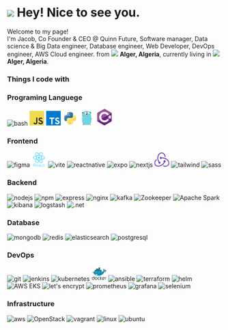 <h1><img src="https://emojis.slackmojis.com/emojis/images/1531849430/4246/blob-sunglasses.gif?1531849430" width="30"/> Hey! Nice to see you.</h1>


<p>Welcome to my page! </br> I'm Jacob, Co Founder & CEO @ Quinn Future, Software manager, Data science & Big Data engineer, Database engineer, Web Developer, DevOps engineer, AWS Cloud engineer.  from <img src="https://cdn-icons-png.flaticon.com/512/9906/9906440.png" width="13"/> <b>Alger, Algeria</b>, currently living in <img src="https://cdn-icons-png.flaticon.com/512/9906/9906440.png" width="13"/> <b>Alger, Algeria</b>. </p>
<h3>Things I code with</h3>
<!-- <p>
  <img alt="React" src="https://img.shields.io/badge/-React-45b8d8?style=flat-square&logo=react&logoColor=white" />
  <img alt="Docker" src="https://img.shields.io/badge/-Docker-46a2f1?style=flat-square&logo=docker&logoColor=white" />
  <img alt="TypeScript" src="https://img.shields.io/badge/-TypeScript-007ACC?style=flat-square&logo=typescript&logoColor=white" />
  <img alt="redux" src="https://img.shields.io/badge/-Redux-764ABC?style=flat-square&logo=redux&logoColor=white" />
  <img alt="git" src="https://img.shields.io/badge/-Git-F05032?style=flat-square&logo=git&logoColor=white" />
  <img alt="npm" src="https://img.shields.io/badge/-NPM-CB3837?style=flat-square&logo=npm&logoColor=white" />
  <img alt="MongoDB" src="https://img.shields.io/badge/-MongoDB-13aa52?style=flat-square&logo=mongodb&logoColor=white" />
  <img alt="Nodejs" src="https://img.shields.io/badge/-Nodejs-43853d?style=flat-square&logo=Node.js&logoColor=white" />
</p>
 -->
<h3>Programing Languege</h3>
<p>
<img alt="bash" src="https://skillicons.dev/icons?i=bash&theme=light" width="80" height="35"/> 
<img alt="javascript" src="https://raw.githubusercontent.com/devicons/devicon/master/icons/javascript/javascript-original.svg"  width="35" height="35"/> 
<img alt="typescript" src="https://raw.githubusercontent.com/devicons/devicon/master/icons/typescript/typescript-original.svg" width="35" height="35"/> 
<img alt="python" src="https://raw.githubusercontent.com/devicons/devicon/master/icons/python/python-original.svg"  width="35" height="35"/> 
<img alt="go" src="https://raw.githubusercontent.com/devicons/devicon/master/icons/go/go-original.svg"  width="35" height="35"/>
<img alt="csharp" src="https://raw.githubusercontent.com/devicons/devicon/master/icons/csharp/csharp-original.svg"  width="40" height="40"/> 

</p>
<h3>Frontend</h3>
<p>
<img alt="figma" src="https://www.vectorlogo.zone/logos/figma/figma-icon.svg"  width="35" height="35"/> 
<img alt="react" src="https://raw.githubusercontent.com/devicons/devicon/master/icons/react/react-original-wordmark.svg"  width="35" height="35"/> 
<img alt="vite" src="https://www.vectorlogo.zone/logos/vitejsdev/vitejsdev-icon.svg"  width="35" height="35"/> 
<img alt="reactnative" src="https://reactnative.dev/img/header_logo.svg"  width="35" height="35"/> 
<img alt="expo" src="https://www.vectorlogo.zone/logos/expoio/expoio-icon.svg"  width="35" height="35"/> 
<img alt="nextjs" src="https://www.vectorlogo.zone/logos/nextjs/nextjs-icon.svg"  width="35" height="35"/> 
<img alt="redux" src="https://raw.githubusercontent.com/devicons/devicon/master/icons/redux/redux-original.svg"  width="35" height="35"/> 
<img alt="tailwind" src="https://skillicons.dev/icons?i=tailwindcss&theme=light" width="35" height="35"/> 
<img alt="sass" src="https://skillicons.dev/icons?i=sass&theme=light"  width="35" height="35"/> 
</p>
<h3>Backend</h3>
<p>
<img alt="nodejs" src="https://www.vectorlogo.zone/logos/nodejs/nodejs-icon.svg"  width="35" height="35"/> 
<img alt="npm" src="https://www.vectorlogo.zone/logos/npmjs/npmjs-ar21.svg"  width="35" height="35"/> 
<img alt="express" src="https://skillicons.dev/icons?i=expressjs&theme=light" width="35" height="35"/>
<img alt="nginx" src="https://www.vectorlogo.zone/logos/nginx/nginx-icon.svg"  width="35" height="35"/> 
<img alt="kafka" src="https://skillicons.dev/icons?i=kafka&theme=light"  width="35" height="35"/> 
<img alt="Zookeeper" src="https://www.vectorlogo.zone/logos/apache_zookeeper/apache_zookeeper-icon.svg"  width="35" height="35"/> 
<img alt="Apache Spark" src="https://www.vectorlogo.zone/logos/apache_spark/apache_spark-icon.svg"  width="35" height="35"/> 
<img alt="kibana" src="https://www.vectorlogo.zone/logos/elasticco_kibana/elasticco_kibana-icon.svg"  width="35" height="35"/>
<img alt="logstash" src="https://www.vectorlogo.zone/logos/elasticco_logstash/elasticco_logstash-icon.svg"  width="35" height="35"/>
<img alt=".net" src="https://www.vectorlogo.zone/logos/dotnet/dotnet-icon.svg"  width="35" height="35"/> 
</p>
<h3>Database</h3>
<p>
<img alt="mongodb" src="https://skillicons.dev/icons?i=mongodb&theme=light" width="35" height="35"/> 
<img alt="redis" src="https://skillicons.dev/icons?i=redis&theme=light" width="35" height="35"/> 
<img alt="elasticsearch" src="https://www.vectorlogo.zone/logos/elastic/elastic-icon.svg"  width="35" height="35"/> 
<img alt="postgresql" src="https://skillicons.dev/icons?i=postgresql&theme=light"  width="35" height="35"/> 

</p>
<h3>DevOps</h3>
<p>
<img alt="git" src="https://www.vectorlogo.zone/logos/git-scm/git-scm-icon.svg"  width="35" height="35"/>
<img alt="jenkins" src="https://www.vectorlogo.zone/logos/jenkins/jenkins-icon.svg"  width="35" height="35"/> 
<img alt="kubernetes" src="https://www.vectorlogo.zone/logos/kubernetes/kubernetes-icon.svg"  width="35" height="35"/> 
<img alt="docker" src="https://raw.githubusercontent.com/devicons/devicon/master/icons/docker/docker-original-wordmark.svg"  width="35" height="35"/>
<img alt="ansible" src="https://www.vectorlogo.zone/logos/ansible/ansible-icon.svg"  width="35" height="35"/> 
<img alt="terraform" src="https://www.vectorlogo.zone/logos/terraformio/terraformio-icon.svg"  width="35" height="35"/> 
<img alt="helm" src="https://www.vectorlogo.zone/logos/helmsh/helmsh-icon.svg"  width="35" height="35"/> 
<img alt="AWS EKS" src="https://www.vectorlogo.zone/logos/amazon_eks/amazon_eks-icon.svg"  width="35" height="35"/> 
<img alt="let's encrypt" src="https://www.vectorlogo.zone/logos/letsencrypt/letsencrypt-icon.svg"  width="35" height="35"/> 
<img alt="prometheus" src="https://skillicons.dev/icons?i=prometheus&theme=light" width="35" height="35"/> 
<img alt="grafana" src="https://www.vectorlogo.zone/logos/grafana/grafana-icon.svg" width="35" height="35"/> 
<img alt="selenium" src="https://skillicons.dev/icons?i=selenium&theme=light" width="35" height="35"/> 
</p>
<h3>Infrastructure</h3>
<p>
<img alt="aws" src="https://skillicons.dev/icons?i=aws&theme=light" width="35" height="35"/> 
<img alt="OpenStack" src="https://skillicons.dev/icons?i=openstack&theme=light" width="35" height="35"/> 
<img alt="vagrant" src="https://skillicons.dev/icons?i=v&theme=light"  width="35" height="35"/> 
<img alt="linux" src="https://skillicons.dev/icons?i=linux&theme=light"  width="35" height="35"/> 
<img alt="ubuntu" src="https://www.vectorlogo.zone/logos/ubuntu/ubuntu-icon.svg"  width="35" height="35"/> 
</p>


